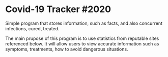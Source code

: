 # Covid-19 Tracker #2020
Simple program that stores information, such as facts, and also concurrent infections, cured, treated.

The main prupose of this program is to use statistics from reputable sites referenced below. It will allow users to view accurate information such as symptoms, treatments, how to avoid dangerous situations. 

